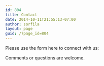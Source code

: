 ```yaml
---
id: 804
title: Contact
date: 2014-10-11T21:55:13-07:00
author: sorfila
layout: page
guid: /?page_id=804
---
```

Please use the form here to connect with us:

<!-- Fast Secure Contact Form plugin 4.0.52 - begin - FastSecureContactForm.com -->

<div style="clear:both;">
</div>

Comments or questions are welcome.

<div id="FSContact1" style="width:99%; max-width:555px;">
</div>

<div style="clear:both;">
</div>

<!-- Fast Secure Contact Form plugin 4.0.52 - end - FastSecureContactForm.com -->
